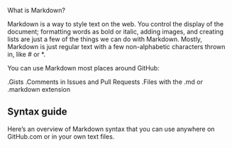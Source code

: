 What is Markdown?

Markdown is a way to style text on the web. 
You control the display of the document; formatting words as bold or italic, 
adding images, and creating lists are just a few of the things we can do with Markdown. 
Mostly, Markdown is just regular text with a few non-alphabetic characters thrown in, like # or *.

You can use Markdown most places around GitHub:

.Gists
.Comments in Issues and Pull Requests
.Files with the .md or .markdown extension

## Syntax guide

Here’s an overview of Markdown syntax that you can use anywhere on GitHub.com or in your own text files.

